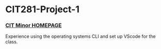 # CIT281-Project-1
### [CIT Minor HOMEPAGE](https://drewlesh.github.io/)

Experience using the operating systems CLI and set up VScode for the class.
